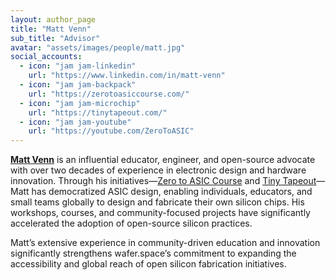```yaml
---
layout: author_page
title: "Matt Venn"
sub_title: "Advisor"
avatar: "assets/images/people/matt.jpg"
social_accounts:
  - icon: "jam jam-linkedin"
    url: "https://www.linkedin.com/in/matt-venn"
  - icon: "jam jam-backpack"
    url: "https://zerotoasiccourse.com/"
  - icon: "jam jam-microchip"
    url: "https://tinytapeout.com/"
  - icon: "jam jam-youtube"
    url: "https://youtube.com/ZeroToASIC"
---
```

**[Matt Venn](https://www.zerotoasiccourse.com/matt_venn/)** is an influential educator, engineer, and open-source advocate with over two decades of experience in electronic design and hardware innovation. Through his initiatives—[Zero to ASIC Course](https://www.zerotoasiccourse.com) and [Tiny Tapeout](https://tinytapeout.com)—Matt has democratized ASIC design, enabling individuals, educators, and small teams globally to design and fabricate their own silicon chips. His workshops, courses, and community-focused projects have significantly accelerated the adoption of open-source silicon practices.

Matt’s extensive experience in community-driven education and innovation significantly strengthens wafer.space’s commitment to expanding the accessibility and global reach of open silicon fabrication initiatives.
